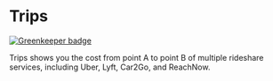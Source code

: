 # Trips

[![Greenkeeper badge](https://badges.greenkeeper.io/bschlenk/trips-server.svg)](https://greenkeeper.io/)

Trips shows you the cost from point A to point B of multiple rideshare
services, including Uber, Lyft, Car2Go, and ReachNow.
